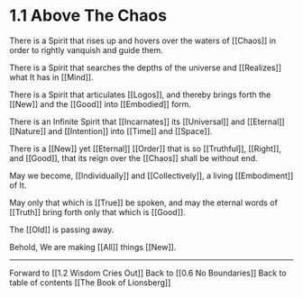 # 1.1 Above The Chaos

There is a Spirit that rises up and hovers over the waters of [[Chaos]] in order to rightly vanquish and guide them. 

There is a Spirit that searches the depths of the universe and [[Realizes]] what It has in [[Mind]]. 

There is a Spirit that articulates [[Logos]], and thereby brings forth the [[New]] and the [[Good]] into [[Embodied]] form.

There is an Infinite Spirit that [[Incarnates]] its [[Universal]] and [[Eternal]] [[Nature]] and [[Intention]] into [[Time]] and [[Space]].

There is a [[New]] yet [[Eternal]] [[Order]] that is so [[Truthful]], [[Right]], and [[Good]], that its reign over the [[Chaos]] shall be without end. 

May we become, [[Individually]] and [[Collectively]], a living [[Embodiment]] of It. 

May only that which is [[True]] be spoken, and may the eternal words of [[Truth]] bring forth only that which is [[Good]]. 

The [[Old]] is passing away.

Behold, We are making [[All]] things [[New]]. 

___

Forward to [[1.2 Wisdom Cries Out]]
Back to [[0.6 No Boundaries]]
Back to table of contents [[The Book of Lionsberg]]
